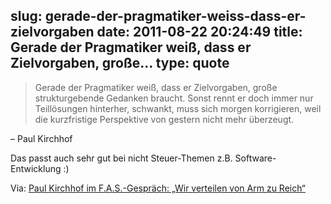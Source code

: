 slug: gerade-der-pragmatiker-weiss-dass-er-zielvorgaben
date: 2011-08-22 20:24:49
title: Gerade der Pragmatiker weiß, dass er Zielvorgaben, große...
type: quote
---

> Gerade der Pragmatiker weiß, dass er Zielvorgaben, große strukturgebende Gedanken braucht. Sonst rennt er doch immer nur Teillösungen hinterher, schwankt, muss sich morgen korrigieren, weil die kurzfristige Perspektive von gestern nicht mehr überzeugt.

– Paul Kirchhof

 Das passt auch sehr gut bei nicht Steuer-Themen z.B. Software-Entwicklung :)

 Via: [Paul Kirchhof im F.A.S.-Gespräch: „Wir verteilen von Arm zu Reich“](http://www.faz.net/artikel/C30923/paul-kirchhof-im-f-a-s-gespraech-wir-verteilen-von-arm-zu-reich-30488466.html)
